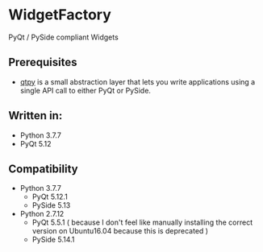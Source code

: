 # WidgetFactory
PyQt / PySide compliant Widgets

## Prerequisites
  * [qtpy](https://pypi.org/project/QtPy/) is a small abstraction layer that lets you write applications using a single API call to either PyQt or PySide.
 
## Written in:
  * Python 3.7.7
  * PyQt 5.12

## Compatibility
  * Python 3.7.7
    * PyQt 5.12.1
    * PySide 5.13
  * Python 2.7.12
    * PyQt 5.5.1 ( because I don't feel like manually installing the correct version on Ubuntu16.04 because this is deprecated )
    * PySide 5.14.1

